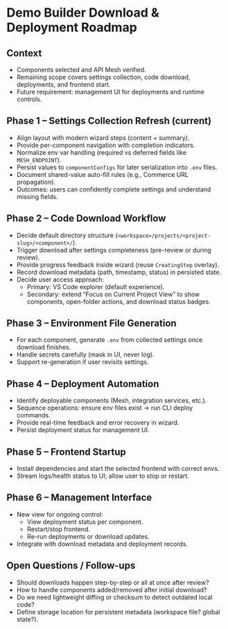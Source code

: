 # Demo Builder Download & Deployment Roadmap

## Context
- Components selected and API Mesh verified.
- Remaining scope covers settings collection, code download, deployments, and frontend start.
- Future requirement: management UI for deployments and runtime controls.

## Phase 1 – Settings Collection Refresh (current)
- Align layout with modern wizard steps (content + summary).
- Provide per-component navigation with completion indicators.
- Normalize env var handling (required vs deferred fields like `MESH_ENDPOINT`).
- Persist values to `componentConfigs` for later serialization into `.env` files.
- Document shared-value auto-fill rules (e.g., Commerce URL propagation).
- Outcomes: users can confidently complete settings and understand missing fields.

## Phase 2 – Code Download Workflow
- Decide default directory structure (`<workspace>/projects/<project-slug>/<component>/`).
- Trigger download after settings completeness (pre-review or during review).
- Provide progress feedback inside wizard (reuse `CreatingStep` overlay).
- Record download metadata (path, timestamp, status) in persisted state.
- Decide user access approach:
  - Primary: VS Code explorer (default experience).
  - Secondary: extend “Focus on Current Project View” to show components, open-folder actions, and download status badges.

## Phase 3 – Environment File Generation
- For each component, generate `.env` from collected settings once download finishes.
- Handle secrets carefully (mask in UI, never log).
- Support re-generation if user revisits settings.

## Phase 4 – Deployment Automation
- Identify deployable components (Mesh, integration services, etc.).
- Sequence operations: ensure env files exist → run CLI deploy commands.
- Provide real-time feedback and error recovery in wizard.
- Persist deployment status for management UI.

## Phase 5 – Frontend Startup
- Install dependencies and start the selected frontend with correct envs.
- Stream logs/health status to UI; allow user to stop or restart.

## Phase 6 – Management Interface
- New view for ongoing control:
  - View deployment status per component.
  - Restart/stop frontend.
  - Re-run deployments or download updates.
- Integrate with download metadata and deployment records.

## Open Questions / Follow-ups
- Should downloads happen step-by-step or all at once after review?
- How to handle components added/removed after initial download?
- Do we need lightweight diffing or checksum to detect outdated local code?
- Define storage location for persistent metadata (workspace file? global state?).


